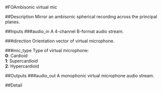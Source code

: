 #FOAmbisonic virtual mic

##Description
Mirror an ambisonic spherical recording across the principal planes.

##Inputs
###audio_in
A 4-channel B-format audio stream.

###direction
Orientation vector of virtual microphone.

###mic_type
Type of virtual microphone:<br>
**0**: Cardioid<br>
**1**: Supercardioid<br>
**2**: Hypercardioid

##Outputs
###audio_out
A monophonic virtual microphone audio stream.

##Detail

